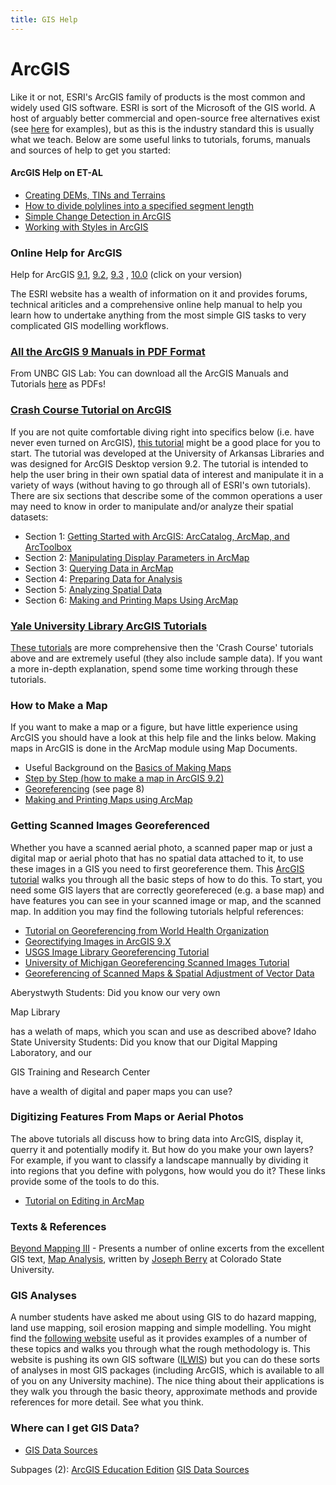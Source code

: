 ```yaml
---
title: GIS Help
---
```




# ArcGIS

Like it or not, ESRI's ArcGIS family of products is the most common and widely used GIS software. ESRI is sort of the Microsoft of the GIS world. A host of arguably better commercial and open-source free alternatives exist (see [here](http://gis.joewheaton.org/about/software) for examples), but as this is the industry standard this is usually what we teach. Below are some useful links to tutorials, forums, manuals and sources of help to get you started:

#### ArcGIS Help on ET-AL

- [Creating DEMs, TINs and Terrains]({{site.baseurl}}/resources/how-to-guides/use-specific-software/arcgis-desktop---arcmap/creating-dems-tins-and-terrains)
- [How to divide polylines into a specified segment length]({{site.baseurl}}/resources/how-to-guides/use-specific-software/arcgis-desktop---arcmap/how-to-divide-polylines-into-a-specified-segment-length)
- [Simple Change Detection in ArcGIS]({{site.baseurl}}/resources/how-to-guides/use-specific-software/arcgis-desktop---arcmap/simple-change-detection-in-arcgis)
- [Working with Styles in ArcGIS]({{site.baseurl}}/resources/how-to-guides/use-specific-software/arcgis-desktop---arcmap/working-with-styles-in-arcgis)

### Online Help for ArcGIS

Help for ArcGIS [9.1](http://webhelp.esri.com/arcgisdesktop/9.1/index.cfm?TopicName=welcome), [9.2](http://webhelp.esri.com/arcgisdesktop/9.2/index.cfm?TopicName=welcome), [9.3](http://webhelp.esri.com/arcgisdesktop/9.3/index.cfm?TopicName=welcome) , [10.0](http://help.arcgis.com/en/arcgisdesktop/10.0/help/index.html) (click on your version) 

The ESRI website has a wealth of information on it and provides forums, technical ariticles and a comprehensive online help manual to help you learn how to undertake anything from the most simple GIS tasks to very complicated GIS modelling workflows.

### [All the ArcGIS 9 Manuals in PDF Format](http://www.gis.unbc.ca/help/software/)

From UNBC GIS Lab: You can download all the ArcGIS Manuals and Tutorials [here](http://www.gis.unbc.ca/help/software/) as PDFs!

### [Crash Course Tutorial on ArcGIS](http://libinfo.uark.edu/gis/tutorial.asp)

If you are not quite comfortable diving right into specifics below (i.e. have never even turned on ArcGIS), [this tutorial](http://libinfo.uark.edu/gis/tutorial.asp) might be a good place for you to start. The tutorial was developed at the University of Arkansas Libraries and was designed for ArcGIS Desktop version 9.2. The tutorial is intended to help the user bring in their own spatial data of interest and manipulate it in a variety of ways (without having to go through all of ESRI's own tutorials). There are six sections that describe some of the common operations a user may need to know in order to manipulate and/or analyze their spatial datasets:

- Section 1: [Getting Started with ArcGIS: ArcCatalog, ArcMap, and ArcToolbox](http://libinfo.uark.edu/gis/tutorials/tutorial1.pdf)
- Section 2: [Manipulating Display Parameters in ArcMap](http://libinfo.uark.edu/gis/tutorials/tutorial2.pdf)
- Section 3: [Querying Data in ArcMap](http://libinfo.uark.edu/gis/tutorials/tutorial3.pdf)
- Section 4: [Preparing Data for Analysis](http://libinfo.uark.edu/gis/tutorials/tutorial4.pdf)
- Section 5: [Analyzing Spatial Data](http://libinfo.uark.edu/gis/tutorials/tutorial5.pdf)
- Section 6: [Making and Printing Maps Using ArcMap](http://libraries.uark.edu/GIS/tutorials/tutorial6.pdf)

### [Yale University Library ArcGIS Tutorials](http://www.library.yale.edu/MapColl/gis_workshop_materials.html)

[These tutorials](http://www.library.yale.edu/MapColl/gis_workshop_materials.html) are more comprehensive then the 'Crash Course' tutorials above and are extremely useful (they also include sample data). If you want a more in-depth explanation, spend some time working through these tutorials.

### How to Make a Map

If you want to make a map or a figure, but have little experience using ArcGIS you should have a look at this help file and the links below. Making maps in ArcGIS is done in the ArcMap module using Map Documents.

- Useful Background on the [Basics of Making Maps](http://webhelp.esri.com/arcgisdesktop/9.2/index.cfm?TopicName=Basics_of_making_maps)
- [Step by Step (how to make a map in ArcGIS 9.2)](http://library.duke.edu/research/subject/guides/gis/arcgis.html#making)
- [Georeferencing](http://www.library.yale.edu/MapColl/files/docs/03-Geocoding%20&%20Georeferencing%20in%20ArcGIS.pdf) (see page 8)
- [Making and Printing Maps using ArcMap](http://libinfo.uark.edu/gis/tutorial_sec6.asp)

### Getting Scanned Images Georeferenced

Whether you have a scanned aerial photo, a scanned paper map or just a digital map or aerial photo that has no spatial data attached to it, to use these images in a GIS you need to first georeference them. This [ArcGIS tutorial](http://webhelp.esri.com/arcgisdesktop/9.2/index.cfm?id=2707&pid=2698&topicname=Georeferencing_a_raster_dataset) walks you through all the basic steps of how to do this. To start, you need some GIS layers that are correctly georefereced (e.g. a base map) and have features you can see in your scanned image or map, and the scanned map. 
In addition you may find the following tutorials helpful references:

- [Tutorial on Georeferencing from World Health Organization](http://www.who.int/health_mapping/resources/GIS_tutorial_geometric_correction.pdf)
- [Georectifying Images in ArcGIS 9.X](http://www.mcgill.ca/files/gic/rectify9.pdf)
- [USGS Image Library Georeferencing Tutorial](http://ngmdb.usgs.gov/Info/imlibhelp/georef/)
- [University of Michigan Georeferencing Scanned Images Tutorial](http://www.lib.umich.edu/nsds/spatial_tutorials/georectify.pdf)
- [Georeferencing of Scanned Maps & Spatial Adjustment of Vector Data](http://www.library.yale.edu/MapColl/files/docs/Georeferencing%20of%20Scanned%20Maps.pdf)

Aberystwyth Students: Did you know our very own 

Map Library

 has a welath of maps, which you scan and use as described above? Idaho State University Students: Did you know that our Digital Mapping Laboratory, and our 

GIS Training and Research Center

 have a wealth of digital and paper maps you can use?

### Digitizing Features From Maps or Aerial Photos

The above tutorials all discuss how to bring data into ArcGIS, display it, querry it and potentially modify it. But how do you make your own layers? For example, if you want to classify a landscape mannually by dividing it into regions that you define with polygons, how would you do it? These links provide some of the tools to do this.

- [Tutorial on Editing in ArcMap](http://www.library.yale.edu/MapColl/files/docs/Editing%20in%20ArcMap.pdf)

### Texts & References

[Beyond Mapping III](http://www.innovativegis.com/basis/MapAnalysis/) - Presents a number of online excerts from the excellent GIS text, [Map Analysis](http://www.innovativegis.com/basis/Books/MapAnalysis/Default.htm), written by [Joseph Berry](http://www.innovativegis.com/basis/basis/cv_berry.htm) at Colorado State University.

### GIS Analyses

A number students have asked me about using GIS to do hazard mapping, land use mapping, soil erosion mapping and simple modelling. You might find the [following website](http://www.itc.nl/ilwis/applications/default.asp) useful as it provides examples of a number of these topics and walks you through what the rough methodology is. This website is pushing its own GIS software ([ILWIS](http://www.itc.nl/ilwis/applications/default.asp)) but you can do these sorts of analyses in most GIS packages (including ArcGIS, which is available to all of you on any University machine). The nice thing about their applications is they walk you through the basic theory, approximate methods and provide references for more detail. See what you think.

### Where can I get GIS Data?

- [GIS Data Sources]({{site.baseurl}}/resources/how-to-guides/gis-help/gis-data-sources)

Subpages (2): [ArcGIS Education Edition]({{site.baseurl}}/resources/how-to-guides/gis-help/arcgis-student-edition) [GIS Data Sources]({{site.baseurl}}/resources/how-to-guides/gis-help/gis-data-sources)